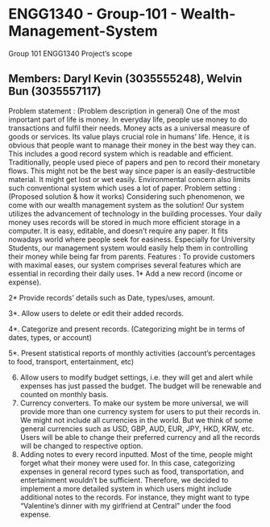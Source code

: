 # ENGG1340 - Group-101 - Wealth-Management-System

Group 101 ENGG1340 Project’s scope

Members: Daryl Kevin (3035555248), Welvin Bun (3035557117)
------------------------------------------------------------------------------------------------------------------------------------------
Problem statement : (Problem description in general)
One of the most important part of life is money. In everyday life, people use money to do transactions and fulfil their needs. Money acts as a universal measure of goods or services. Its value plays crucial role in humans’ life. Hence, it is obvious that people want to manage their money in the best way they can. This includes a good record system which is readable and efficient. Traditionally, people used piece of papers and pen to record their monetary flows. This might not be the best way since paper is an easily-destructible material. It might get lost or wet easily. Environmental concern also limits such conventional system which uses a lot of paper. 
Problem setting : (Proposed solution & how it works)
Considering such phenomenon, we come with our wealth management system as the solution! Our system utilizes the advancement of technology in the building processes. Your daily money uses records will be stored in much more efficient storage in a computer. It is easy, editable, and doesn’t require any paper. It fits nowadays world where people seek for easiness. Especially for University Students, our management system would easily help them in controlling their money while being far from parents.
Features :
To provide customers with maximal eases, our system comprises several features which are essential in recording their daily uses.
1*	Add a new record (income or expense).

2*	Provide records’ details such as Date, types/uses, amount.

3*.	Allow users to delete or edit their added records.

4*.	Categorize and present records. (Categorizing might be in terms of dates, types, or account)

5*.	Present statistical reports of monthly activities (account’s percentages to food, transport, entertainment, etc)

6.	Allow users to modify budget settings, i.e. they will get and alert while expenses has just passed the budget. The budget will be renewable and counted on monthly basis.
7.	Currency converters. To make our system be more universal, we will provide more than one currency system for users to put their records in. We might not include all currencies in the world. But we think of some general currencies such as USD, GBP, AUD, EUR, JPY, HKD, KRW, etc. Users will be able to change their preferred currency and all the records will be changed to respective option.
8.	Adding notes to every record inputted. Most of the time, people might forget what their money were used for. In this case, categorizing expenses in general record types such as food, transportation, and entertainment wouldn’t be sufficient. Therefore, we decided to implement a more detailed system in which users might include additional notes to the records. For instance, they might want to type “Valentine’s dinner with my girlfriend at Central” under the food expense.
 
